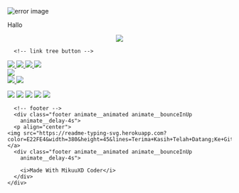 <!DOCTYPE html>
<html lang="en">
  <head>
    <meta charset="UTF-8">
    <meta http-equiv="X-UA-Compatible" content="IE=edge">
    <meta name="viewport" content="width=device-width, initial-scale=1.0">
    <link rel="stylesheet" href="style.css" />
    <link rel="preconnect" href="https://fonts.googleapis.com">
    <link rel="preconnect" href="https://fonts.gstatic.com" crossorigin>
    <link
      href="https://fonts.googleapis.com/css2?family=Bebas+Neue&display=swap"
      rel="stylesheet">
    <link
      rel="stylesheet"
      href="https://cdnjs.cloudflare.com/ajax/libs/animate.css/4.1.1/animate.min.css"
      />
    <title>Profile Information</title>
  </head>
  <body>
    <div class="container animate__animated animate__zoomIn">
      <!-- profile picture -->
      <div class="profile">
        <img src="profile.png" alt="error image" class="animate__animated
          animate__pulse animate__infinite" />
        <p class="animate__animated animate__fadeInDownBig">Hallo</p>
        <p align="center">
<img src="https://readme-typing-svg.herokuapp.com?color=E22FE4&width=380&height=45&lines=Welcome+To+My+Github;Luciver+Xploit+AriMarshello;Nice+To+Meet+You+...&center=true"></a>
      </div>

      <!-- link tree button -->
<p align="center">
      <div class="footer animate__animated animate__bounceInUp
        animate__delay-4s">
  <a href="https://instagram.com/@kmsleon"><img src="https://img.shields.io/badge/Instagram-E4405F?style=for-the-badge&logo=instagram&logoColor=white"/> 
  <a href="https://wa.me/qr/6285240808671"><img src="https://img.shields.io/badge/WhatsApp-25D366?style=for-the-badge&logo=whatsapp&logoColor=white" />
  <a href="https://www.facebook.com/MikuuXD"><img src="https://img.shields.io/badge/Facebook-%234267B2.svg?&style=for-the-badge&logo=facebook&logoColor=white" />
  <a href="https://t.me/MikuuXD"><img src="https://img.shields.io/badge/Telegram-%230088cc.svg?&style=for-the-badge&logo=telegram&logoColor=white" /> <br>
  <a href="https://www.youtube.com/@MikuuXD"><img src="https://img.shields.io/badge/YouTube-Luciver Xploit-ff0000?style=for-the-badge&logo=youtube&logoColor=ff0000&link=https://youtube.com/channel/LuciverXploit" /><br>
  <a name=Luciver Hacker&label=VIEWS&style=flat-square&color=orange" />
  <a href="https://github.com/MikuuXD"><img src="https://img.shields.io/badge/-GitHub-black?style=flat-square&logo=github" /> 
  <a href="https://youtube.com/channel/MikuuXD"><img src="https://img.shields.io/youtube/channel/subscribers/Sanzofficiall?style=social" /> <br>
</p>
      <p align="center">
      <p>
    <a href="https://MikuuXD.id" target="blank"><img src="https://img.shields.io/badge/Website-https://luciverxploit.com-green?" /></a>
    <a href="https://linkedin.mikuuxd.com" target="blank"><img src="https://img.shields.io/badge/LuciverXploit-30302f?style=flat&logo=linkedin" /></a>
    <a href="https://medium.com/@MikuuXD" target="blank"><img src="https://img.shields.io/badge/LuciverXploit-30302f?style=flat&logo=medium" /></a>
    <a href="https://tw.mikuuxd.com" target="blank"><img src="https://img.shields.io/badge/@arimarshello_reall-30302f?style=flat&logo=twitter" /></a>
    <a href="https://www.paypal.me/MikuuXD" target="blank"><img src="https://ionicabizau.github.io/badges/paypal.svg" /></a>
   </p>
</div>

      <!-- footer -->
      <div class="footer animate__animated animate__bounceInUp
        animate__delay-4s">
      <p align="center">
    <img src="https://readme-typing-svg.herokuapp.com?color=E22FE4&width=380&height=45&lines=Terima+Kasih+Telah+Datang;Ke+Githubku+LeonzzXD;Kalian+Memang+Hebat+Guys+...&center=true"></a>
      <div class="footer animate__animated animate__bounceInUp
        animate__delay-4s">
        
        <i>Made With MikuuXD Coder</i>
      </div>
    </div>
  </body>
</html>

